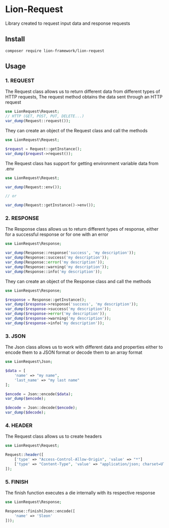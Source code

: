 # Lion-Request
Library created to request input data and response requests

## Install
```shell
composer require lion-framework/lion-request
```

## Usage
### 1. REQUEST
The Request class allows us to return different data from different types of HTTP requests, The request method obtains the data sent through an HTTP request
```php
use LionRequest\Request;
// HTTP (GET, POST, PUT, DELETE...)
var_dump(Request::request());
```

They can create an object of the Request class and call the methods
```php
use LionRequest\Request;

$request = Request::getInstance();
var_dump($request->request());
```

The Request class has support for getting environment variable data from .env
```php
use LionRequest\Request;

var_dump(Request::env());

// or

var_dump(Request::getInstance()->env());
```

### 2. RESPONSE
The Response class allows us to return different types of response, either for a successful response or for one with an error
```php
use LionRequest\Response;

var_dump(Response::response('success', 'my description'));
var_dump(Response::success('my description'));
var_dump(Response::error('my description'));
var_dump(Response::warning('my description'));
var_dump(Response::info('my description'));
```

They can create an object of the Response class and call the methods

```php
use LionRequest\Response;

$response = Response::getInstance();
var_dump($response->response('success', 'my description'));
var_dump($response->success('my description'));
var_dump($response->error('my description'));
var_dump($response->warning('my description'));
var_dump($response->info('my description'));
```

### 3. JSON
The Json class allows us to work with different data and properties either to encode them to a JSON format or decode them to an array format
```php
use LionRequest\Json;

$data = [
	'name' => "my name",
	'last_name' => "my last name"
];

$encode = Json::encode($data);
var_dump($encode);
```

```php
$decode = Json::decode($encode);
var_dump($decode);
```

### 4. HEADER
The Request class allows us to create headers
```php
use LionRequest\Request;

Request::header([
	['type' => "Access-Control-Allow-Origin", 'value' => "*"]
	['type' => "Content-Type", 'value' => "application/json; charset=UTF-8"]
]);
```

### 5. FINISH
The finish function executes a die internally with its respective response

```php
use LionRequest\Response;

Response::finish(Json::encode([
    'name' => 'Sleon'
]));
```